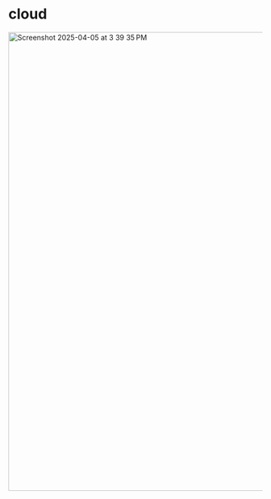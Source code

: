 # cloud

<img width="909" alt="Screenshot 2025-04-05 at 3 39 35 PM" src="https://github.com/user-attachments/assets/0f49cc8f-b6a4-41fd-a224-67e5f06264de" />
